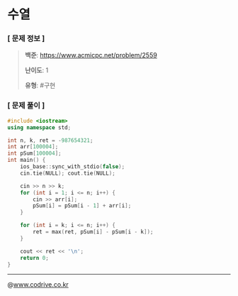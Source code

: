 # 수열

### [ 문제 정보 ]
> **백준**: https://www.acmicpc.net/problem/2559
> 
> **난이도**: 1
>
> **유형**: #구현


### [ 문제 풀이 ]
```C++
#include <iostream>
using namespace std;

int n, k, ret = -987654321;
int arr[100004];
int pSum[100004];
int main() {
    ios_base::sync_with_stdio(false);
    cin.tie(NULL); cout.tie(NULL);

    cin >> n >> k;
    for (int i = 1; i <= n; i++) {
        cin >> arr[i];
        pSum[i] = pSum[i - 1] + arr[i];
    }

    for (int i = k; i <= n; i++) {
        ret = max(ret, pSum[i] - pSum[i - k]);
    }

    cout << ret << '\n';
    return 0;
}
```


---
@www.codrive.co.kr